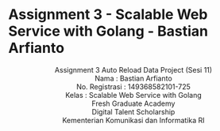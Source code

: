 # Assignment 3 - Scalable Web Service with Golang - Bastian Arfianto

<div align="center">
Assignment 3 Auto Reload Data Project (Sesi 11) <br>
Nama : Bastian Arfianto <br>
No. Registrasi : 149368582101-725 <br>
Kelas : Scalable Web Service with Golang <br>
Fresh Graduate Academy <br>
Digital Talent Scholarship <br>
Kementerian Komunikasi dan Informatika RI <br>
</div>
